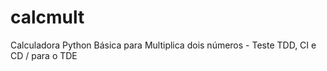 # calcmult
Calculadora Python Básica para Multiplica dois números - Teste TDD, CI e CD / para o TDE
